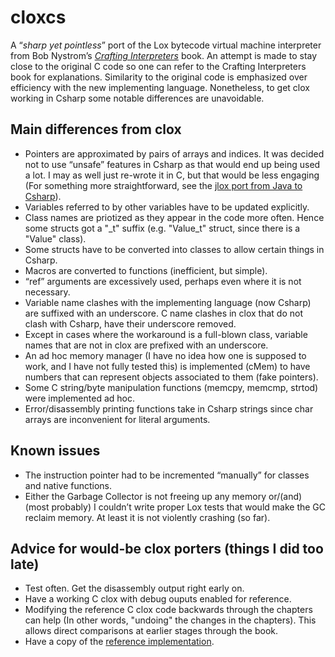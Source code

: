 # cloxcs

A “*sharp yet pointless*” port of the Lox bytecode virtual machine interpreter from Bob Nystrom’s [*Crafting Interpreters*](https://craftinginterpreters.com/) book. An attempt is made to stay close to the original C code so one can refer to the Crafting Interpreters book for explanations. Similarity to the original code is emphasized over efficiency with the new implementing language. Nonetheless, to get clox working in Csharp some notable differences are unavoidable.

## Main differences from clox
-   Pointers are approximated by pairs of arrays and indices. It was decided not to  use “unsafe” features in Csharp as that would end up being used a lot. I may as  well just re-wrote it in C, but that would be less engaging (For something more straightforward, see the [jlox port from Java to Csharp](https://github.com/drewbanas/jloxcs)).
-   Variables referred to by other variables have to be updated explicitly.
-   Class names are priotized as they appear in the code more often. Hence some structs got a "_t" suffix (e.g. "Value_t" struct, since there is a "Value" class).
-   Some structs have to be converted into classes to allow certain things in Csharp.
-   Macros are converted to functions (inefficient, but simple).
-   “ref” arguments are excessively used, perhaps even where it is not necessary.
-   Variable name clashes with the implementing language (now Csharp) are suffixed with an underscore. C name clashes in clox that do not clash with Csharp, have their underscore removed.
-   Except in cases where the workaround is a full-blown class, variable names that are not in clox are prefixed with an underscore.
-   An ad hoc memory manager (I have no idea how one is supposed to work, and I have not fully tested this) is implemented (cMem) to have numbers that can represent objects associated to them (fake pointers).
-   Some C string/byte manipulation functions (memcpy, memcmp, strtod) were implemented ad hoc.
-   Error/disassembly printing functions take in Csharp strings since char arrays are inconvenient for literal arguments.

## Known issues
-   The instruction pointer had to be incremented “manually” for classes and native functions.
-   Either the Garbage Collector is not freeing up any memory or/(and) (most probably) I couldn’t write proper Lox tests that would make the GC reclaim memory. At least it is not violently crashing (so far).

## Advice for would-be clox porters (things I did too late)
-   Test often. Get the disassembly output right early on.
-   Have a working C clox with debug ouputs enabled for reference.
-   Modifying the reference C clox code backwards through the chapters can help (In other words, "undoing" the changes in the chapters). This allows direct comparisons at earlier stages through the book.
-   Have a copy of the [reference implementation](https://github.com/munificent/craftinginterpreters).
